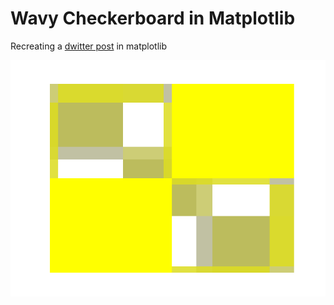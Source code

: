 # Wavy Checkerboard in Matplotlib

Recreating a [dwitter post](https://www.dwitter.net/d/701) in matplotlib



<img src="./rotating_board.gif" width=800 /> 
